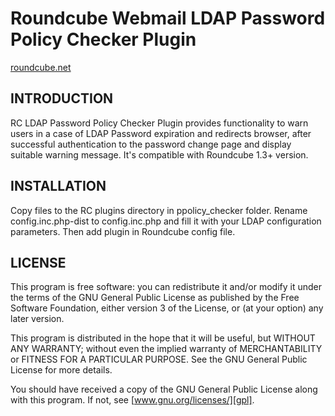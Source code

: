Roundcube Webmail LDAP Password Policy Checker Plugin
=================
[roundcube.net](http://roundcube.net)



INTRODUCTION
------------
RC LDAP Password Policy Checker Plugin provides functionality to warn users 
in a case of LDAP Password expiration and redirects browser, after successful 
authentication to the password change page and display suitable warning message. 
It's compatible with Roundcube 1.3+ version.

INSTALLATION
------------
Copy files to the RC plugins directory in ppolicy_checker folder.
Rename config.inc.php-dist to config.inc.php and fill it with your
LDAP configuration parameters.
Then add plugin in Roundcube config file.

LICENSE
-------
This program is free software: you can redistribute it and/or modify
it under the terms of the GNU General Public License  as published by 
the Free Software Foundation, either version 3 of the License, 
or (at your option) any later version.

This program is distributed in the hope that it will be useful,
but WITHOUT ANY WARRANTY; without even the implied warranty of
MERCHANTABILITY or FITNESS FOR A PARTICULAR PURPOSE. See the
GNU General Public License for more details.

You should have received a copy of the GNU General Public License
along with this program. If not, see [www.gnu.org/licenses/][gpl].

